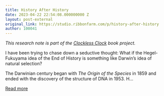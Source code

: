 ```yaml
---
title: History After History
date: 2023-04-22 22:54:08.000000000 Z
layout: post-external
original_link: https://studio.ribbonfarm.com/p/history-after-history
author: 100041
---
```


_This research note is part of the [Clockless Clock](https://studio.ribbonfarm.com/p/the-clockless-clock) book project._

I have been trying to chase down a seductive thought: What if the Hegel-Fukuyama idea of the End of History is something like Darwin’s idea of natural selection?

The Darwinian century began with _The Origin of the Species_ in 1859 and ended with the discovery of the structure of DNA in 1953. H…

[Read more](https://studio.ribbonfarm.com/p/history-after-history)

